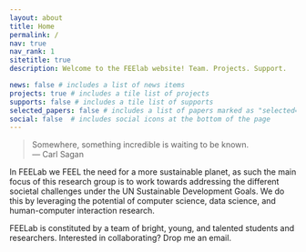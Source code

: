 ```yaml
---
layout: about
title: Home
permalink: /
nav: true
nav_rank: 1
sitetitle: true
description: Welcome to the FEElab website! Team. Projects. Support.

news: false # includes a list of news items
projects: true # includes a tile list of projects
supports: false # includes a tile list of supports
selected_papers: false # includes a list of papers marked as "selected={true}"
social: false  # includes social icons at the bottom of the page
---
```


> <i class="fas fa-quote-left"></i>
> Somewhere, something incredible is waiting to be known.
> <i class="fas fa-quote-right"></i><br />
> — Carl Sagan

In FEELab we FEEL the need for a more sustainable planet, as such the main focus of this research group is to work towards addressing the different societal challenges under the UN Sustainable Development Goals. We do this by leveraging the potential of computer science, data science, and human-computer interaction research.

FEELab is constituted by a team of bright, young, and talented students and researchers. Interested in collaborating? Drop me an email.

